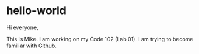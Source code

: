 # hello-world

Hi everyone,

This is Mike. I am working on my Code 102 (Lab 01). 
I am trying to become familiar with Github.
